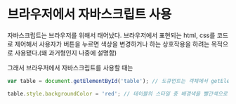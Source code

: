# 브라우저에서 자바스크립트 사용

자바스크립트는 브라우저를 위해서 태어났다. 
브라우저에서 표현되는 html, css를 코드로 제어해서 사용자가 버튼을 누르면 색상을 변경하거나 하는 상호작용을 하려는 목적으로 사용됐다.(왜 과거형인지 나중에 설명함)

그래서 브라우저에서 자바스크립트를 사용할 때는

```javascript
var table = document.getElementById('table'); // 도큐먼트는 객체에서 getElementById() 메서드를 호출해서 테이블 객체를 찾는다.

table.style.backgroundColor = 'red'; // 테이블의 스타일 중 배경색을 빨간색으로 변경한다.
```

